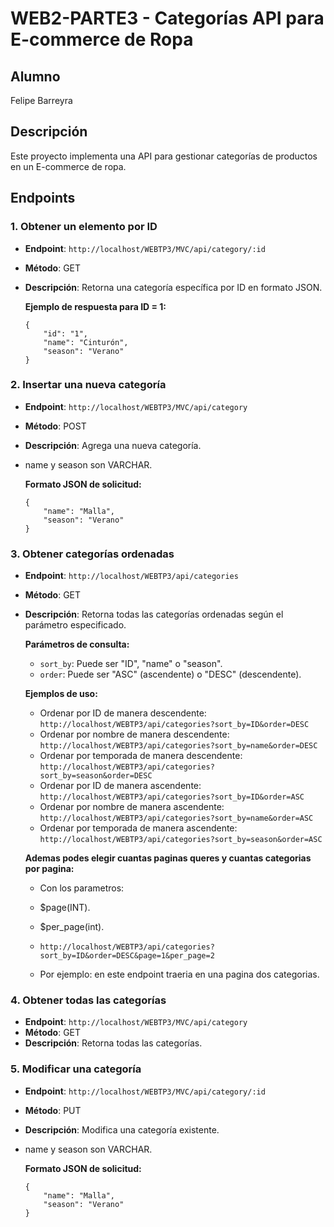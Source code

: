 # WEB2-PARTE3 - Categorías API para E-commerce de Ropa

## Alumno
Felipe Barreyra

## Descripción
Este proyecto implementa una API para gestionar categorías de productos en un E-commerce de ropa.

## Endpoints

### 1. Obtener un elemento por ID
- **Endpoint**: `http://localhost/WEBTP3/MVC/api/category/:id`
- **Método**: GET
- **Descripción**: Retorna una categoría específica por ID en formato JSON.
  
  **Ejemplo de respuesta para ID = 1:**
  ```
  {
      "id": "1",
      "name": "Cinturón",
      "season": "Verano"
  }
  ```

### 2. Insertar una nueva categoría
- **Endpoint**: `http://localhost/WEBTP3/MVC/api/category`
- **Método**: POST
- **Descripción**: Agrega una nueva categoría.
- name y season son VARCHAR.

  **Formato JSON de solicitud:**
  ```
  {
      "name": "Malla",
      "season": "Verano"
  }
  ```

### 3. Obtener categorías ordenadas
- **Endpoint**: `http://localhost/WEBTP3/api/categories`
- **Método**: GET
- **Descripción**: Retorna todas las categorías ordenadas según el parámetro especificado.

  **Parámetros de consulta:**
   - `sort_by`: Puede ser "ID", "name" o "season".
   - `order`: Puede ser "ASC" (ascendente) o "DESC" (descendente).

  **Ejemplos de uso:**
  - Ordenar por ID de manera descendente: `http://localhost/WEBTP3/api/categories?sort_by=ID&order=DESC`
  - Ordenar por nombre de manera descendente: `http://localhost/WEBTP3/api/categories?sort_by=name&order=DESC`
  - Ordenar por temporada de manera descendente: `http://localhost/WEBTP3/api/categories?sort_by=season&order=DESC`
  - Ordenar por ID de manera ascendente: `http://localhost/WEBTP3/api/categories?sort_by=ID&order=ASC`
  - Ordenar por nombre de manera ascendente: `http://localhost/WEBTP3/api/categories?sort_by=name&order=ASC`
  - Ordenar por temporada de manera ascendente: `http://localhost/WEBTP3/api/categories?sort_by=season&order=ASC`

  **Ademas podes elegir cuantas paginas queres y cuantas categorias por pagina:**

  - Con los parametros:
  - $page(INT).
  - $per_page(int).

  - `http://localhost/WEBTP3/api/categories?sort_by=ID&order=DESC&page=1&per_page=2`
  
  - Por ejemplo: en este endpoint traeria en una pagina dos categorias.
  

### 4. Obtener todas las categorías
- **Endpoint**: `http://localhost/WEBTP3/MVC/api/category`
- **Método**: GET
- **Descripción**: Retorna todas las categorías.

### 5. Modificar una categoría
- **Endpoint**: `http://localhost/WEBTP3/MVC/api/category/:id`
- **Método**: PUT
- **Descripción**: Modifica una categoría existente.
- name y season son VARCHAR.

  **Formato JSON de solicitud:**
  ```
  {
      "name": "Malla",
      "season": "Verano"
  }
  ```
